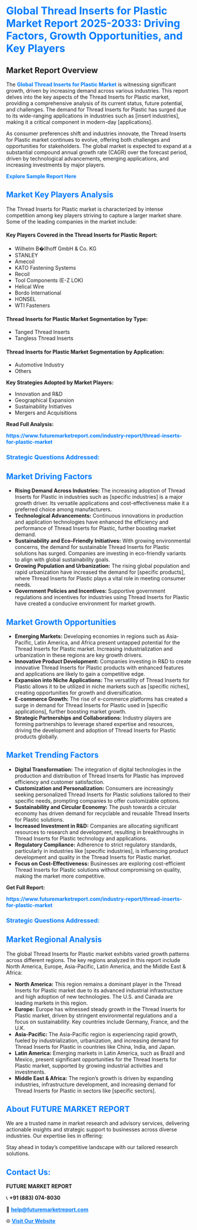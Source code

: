 <h1 style="color: #007BFF;">Global Thread Inserts for Plastic Market Report 2025-2033: Driving Factors, Growth Opportunities, and Key Players</h1>

<section id="overview">
<h2>Market Report Overview</h2>
<p>The <a href="https://www.futuremarketreport.com/industry-report/thread-inserts-for-plastic-market" style="color: #007BFF; text-decoration: none;"><strong>Global Thread Inserts for Plastic Market</strong></a> is witnessing significant growth, driven by increasing demand across various industries. This report delves into the key aspects of the Thread Inserts for Plastic market, providing a comprehensive analysis of its current status, future potential, and challenges. The demand for Thread Inserts for Plastic has surged due to its wide-ranging applications in industries such as [insert industries], making it a critical component in modern-day [applications].</p>
<p>As consumer preferences shift and industries innovate, the Thread Inserts for Plastic market continues to evolve, offering both challenges and opportunities for stakeholders. The global market is expected to expand at a substantial compound annual growth rate (CAGR) over the forecast period, driven by technological advancements, emerging applications, and increasing investments by major players.</p>
</section>

<section id="overview">
<p><a href="https://www.futuremarketreport.com/request-sample/reportId=59108" style="color: #007BFF; text-decoration: none;"><strong>Explore Sample Report Here</strong></a></p>
</section>

<section id="key-players">
<h2 style="color: #007BFF;">Market Key Players Analysis</h2>
<p>The Thread Inserts for Plastic market is characterized by intense competition among key players striving to capture a larger market share. Some of the leading companies in the market include:</p>
<h4>Key Players Covered in the Thread Inserts for Plastic Report:</h4>
<ul><li>Wilhelm B�llhoff GmbH &amp; Co. KG</li><li>STANLEY</li><li>Amecoil</li><li>KATO Fastening Systems</li><li>Recoil</li><li>Tool Components (E-Z LOK)</li><li>Helical Wire</li><li>Bordo International</li><li>HONSEL</li><li>WTI Fasteners</li></ul>
<h4>Thread Inserts for Plastic Market Segmentation by Type:</h4>
<ul><li>Tanged Thread Inserts</li><li>Tangless Thread Inserts</li></ul>

<h4>Thread Inserts for Plastic Market Segmentation by Application:</h4>
<ul><li>Automotive Industry</li><li>Others</li></ul>
<p><strong>Key Strategies Adopted by Market Players:</strong></p>
<ul>
<li>Innovation and R&D</li>
<li>Geographical Expansion</li>
<li>Sustainability Initiatives</li>
<li>Mergers and Acquisitions</li>
</ul>
</section>

<section>
<p><strong>Read Full Analysis: </strong></p><a href="https://www.futuremarketreport.com/industry-report/thread-inserts-for-plastic-market" style="color: #007BFF; text-decoration: none;"><strong>https://www.futuremarketreport.com/industry-report/thread-inserts-for-plastic-market</strong></a>
<h3 style="color: #007BFF;">Strategic Questions Addressed:</h3>
</section>

<section id="driving-factors">
<h2 style="color: #007BFF;">Market Driving Factors</h2>
<ul>
<li><strong>Rising Demand Across Industries:</strong> The increasing adoption of Thread Inserts for Plastic in industries such as [specific industries] is a major growth driver. Its versatile applications and cost-effectiveness make it a preferred choice among manufacturers.</li>
<li><strong>Technological Advancements:</strong> Continuous innovations in production and application technologies have enhanced the efficiency and performance of Thread Inserts for Plastic, further boosting market demand.</li>
<li><strong>Sustainability and Eco-Friendly Initiatives:</strong> With growing environmental concerns, the demand for sustainable Thread Inserts for Plastic solutions has surged. Companies are investing in eco-friendly variants to align with global sustainability goals.</li>
<li><strong>Growing Population and Urbanization:</strong> The rising global population and rapid urbanization have increased the demand for [specific products], where Thread Inserts for Plastic plays a vital role in meeting consumer needs.</li>
<li><strong>Government Policies and Incentives:</strong> Supportive government regulations and incentives for industries using Thread Inserts for Plastic have created a conducive environment for market growth.</li>
</ul>
</section>

<section id="growth-opportunities">
<h2 style="color: #007BFF;">Market Growth Opportunities</h2>
<ul>
<li><strong>Emerging Markets:</strong> Developing economies in regions such as Asia-Pacific, Latin America, and Africa present untapped potential for the Thread Inserts for Plastic market. Increasing industrialization and urbanization in these regions are key growth drivers.</li>
<li><strong>Innovative Product Development:</strong> Companies investing in R&D to create innovative Thread Inserts for Plastic products with enhanced features and applications are likely to gain a competitive edge.</li>
<li><strong>Expansion into Niche Applications:</strong> The versatility of Thread Inserts for Plastic allows it to be utilized in niche markets such as [specific niches], creating opportunities for growth and diversification.</li>
<li><strong>E-commerce Growth:</strong> The rise of e-commerce platforms has created a surge in demand for Thread Inserts for Plastic used in [specific applications], further boosting market growth.</li>
<li><strong>Strategic Partnerships and Collaborations:</strong> Industry players are forming partnerships to leverage shared expertise and resources, driving the development and adoption of Thread Inserts for Plastic products globally.</li>
</ul>
</section>

<section id="trending-factors">
<h2 style="color: #007BFF;">Market Trending Factors</h2>
<ul>
<li><strong>Digital Transformation:</strong> The integration of digital technologies in the production and distribution of Thread Inserts for Plastic has improved efficiency and customer satisfaction.</li>
<li><strong>Customization and Personalization:</strong> Consumers are increasingly seeking personalized Thread Inserts for Plastic solutions tailored to their specific needs, prompting companies to offer customizable options.</li>
<li><strong>Sustainability and Circular Economy:</strong> The push towards a circular economy has driven demand for recyclable and reusable Thread Inserts for Plastic solutions.</li>
<li><strong>Increased Investment in R&D:</strong> Companies are allocating significant resources to research and development, resulting in breakthroughs in Thread Inserts for Plastic technology and applications.</li>
<li><strong>Regulatory Compliance:</strong> Adherence to strict regulatory standards, particularly in industries like [specific industries], is influencing product development and quality in the Thread Inserts for Plastic market.</li>
<li><strong>Focus on Cost-Effectiveness:</strong> Businesses are exploring cost-efficient Thread Inserts for Plastic solutions without compromising on quality, making the market more competitive.</li>
</ul>
</section>

<section>
<p><strong>Get Full Report: </strong></p><a href="https://www.futuremarketreport.com/industry-report/thread-inserts-for-plastic-market" style="color: #007BFF; text-decoration: none;"><strong>https://www.futuremarketreport.com/industry-report/thread-inserts-for-plastic-market</strong></a>
<h3 style="color: #007BFF;">Strategic Questions Addressed:</h3>
</section>


<section id="regional-analysis">
<h2 style="color: #007BFF;">Market Regional Analysis</h2>
<p>The global Thread Inserts for Plastic market exhibits varied growth patterns across different regions. The key regions analyzed in this report include North America, Europe, Asia-Pacific, Latin America, and the Middle East & Africa:</p>
<ul>
<li><strong>North America:</strong> This region remains a dominant player in the Thread Inserts for Plastic market due to its advanced industrial infrastructure and high adoption of new technologies. The U.S. and Canada are leading markets in this region.</li>
<li><strong>Europe:</strong> Europe has witnessed steady growth in the Thread Inserts for Plastic market, driven by stringent environmental regulations and a focus on sustainability. Key countries include Germany, France, and the U.K.</li>
<li><strong>Asia-Pacific:</strong> The Asia-Pacific region is experiencing rapid growth, fueled by industrialization, urbanization, and increasing demand for Thread Inserts for Plastic in countries like China, India, and Japan.</li>
<li><strong>Latin America:</strong> Emerging markets in Latin America, such as Brazil and Mexico, present significant opportunities for the Thread Inserts for Plastic market, supported by growing industrial activities and investments.</li>
<li><strong>Middle East & Africa:</strong> The region’s growth is driven by expanding industries, infrastructure development, and increasing demand for Thread Inserts for Plastic in sectors like [specific sectors].</li>
</ul>
</section>

<footer>
<h2 style="color: #007BFF;">About FUTURE MARKET REPORT</h2>
<p>We are a trusted name in market research and advisory services, delivering actionable insights and strategic support to businesses across diverse industries. Our expertise lies in offering:</p>

<p>Stay ahead in today’s competitive landscape with our tailored research solutions.</p>

<h2 style="color: #007BFF;">Contact Us:</h2>
<p><strong>FUTURE MARKET REPORT</strong></p>
<p>📞 <strong>+91 (883) 074-8030</strong></p>
<p>📧 <strong><a href="mailto:help@futuremarketreport.com" style="color: #007BFF;">help@futuremarketreport.com</a></strong></p>
<p>🌐 <strong><a href="https://www.futuremarketreport.com/" style="color: #007BFF;">Visit Our Website</a></strong></p>
</footer>